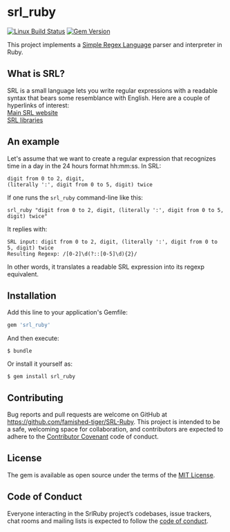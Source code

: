 # srl_ruby
[![Linux Build Status](https://travis-ci.org/famished-tiger/SRL-Ruby.svg?branch=master)](https://travis-ci.org/famished-tiger/SRL-Ruby)
[![Gem Version](https://badge.fury.io/rb/srl_ruby.svg)](https://badge.fury.io/rb/srl_ruby)

This project implements a [Simple Regex Language](https://simple-regex.com) parser and interpreter in Ruby.

## What is SRL?
SRL is a small language lets you write regular expressions
with a readable syntax that bears some resemblance with English.
Here are a couple of hyperlinks of interest:  
[Main SRL website](https://simple-regex.com)  
[SRL libraries](https://github.com/SimpleRegex)


## An example
Let's assume that we want to create a regular expression that recognizes time in a day in the 24 hours format hh:mm:ss.
In SRL:
```
digit from 0 to 2, digit,
(literally ':', digit from 0 to 5, digit) twice
```

If one runs the `srl_ruby` command-line like this:

```
srl_ruby "digit from 0 to 2, digit, (literally ':', digit from 0 to 5, digit) twice"
```
It replies with:
```
SRL input: digit from 0 to 2, digit, (literally ':', digit from 0 to 5, digit) twice
Resulting Regexp: /[0-2]\d(?::[0-5]\d){2}/
```

In other words, it translates a readable SRL expression into its regexp equivalent.

## Installation

Add this line to your application's Gemfile:

```ruby
gem 'srl_ruby'
```

And then execute:

    $ bundle

Or install it yourself as:

    $ gem install srl_ruby


## Contributing

Bug reports and pull requests are welcome on GitHub at https://github.com/famished-tiger/SRL-Ruby. This project is intended to be a safe, welcoming space for collaboration, and contributors are expected to adhere to the [Contributor Covenant](http://contributor-covenant.org) code of conduct.

## License

The gem is available as open source under the terms of the [MIT License](https://opensource.org/licenses/MIT).

## Code of Conduct

Everyone interacting in the SrlRuby project’s codebases, issue trackers, chat rooms and mailing lists is expected to follow the [code of conduct](https://github.com/[USERNAME]/srl_ruby/blob/master/CODE_OF_CONDUCT.md).

